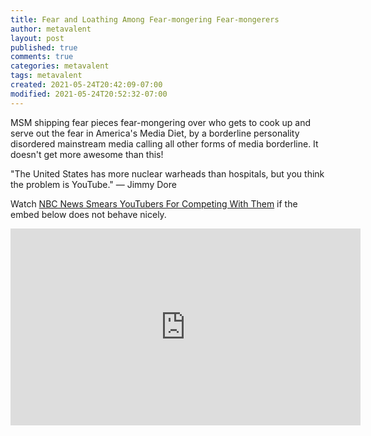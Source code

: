 ```yaml
---
title: Fear and Loathing Among Fear-mongering Fear-mongerers
author: metavalent
layout: post
published: true
comments: true
categories: metavalent
tags: metavalent
created: 2021-05-24T20:42:09-07:00
modified: 2021-05-24T20:52:32-07:00
---
```


MSM shipping fear pieces fear-mongering over who gets to cook up and serve out the fear in America's Media Diet, by a borderline personality disordered mainstream media calling all other forms of media borderline. It doesn't get more awesome than this!

"The United States has more nuclear warheads than hospitals, but you think the problem is YouTube." — Jimmy Dore

Watch [NBC News Smears YouTubers For Competing With Them](https://youtu.be/sd8d7Hf0gMM) if the embed below does not behave nicely. 

<div class="embed-container"><iframe width="560" height="315" src="https://www.youtube.com/embed/sd8d7Hf0gMM" title="YouTube video player" frameborder="0" allow="accelerometer; autoplay; clipboard-write; encrypted-media; gyroscope; picture-in-picture" allowfullscreen></iframe></div>
